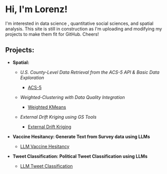 

<h1>Hi, I'm Lorenz!</h1>
<p class="normal-text">I'm interested in data science , quantitative social sciences, and spatial analysis. This site is still in construction as I'm uploading and modifying my projects to make them fit for GitHub. Cheers! </p>
<h2>Projects:</h2>

- **Spatial:**
  - *U.S. County-Level Data Retrieval from the ACS-5 API & Basic Data Exploration*
    - [ACS-5](https://github.com/LorenzEh/ACS-5)

  - *Weighted-Clustering with Data Quality Integration*
    - [Weighted KMeans](https://github.com/LorenzEh/Weighted-Clustering)
   
  - *External Drift Kriging using GS Tools*
    - [External Drift Kriging](https://github.com/LorenzEh/ExternalDriftKriging/tree/main)

- <b>Vaccine Hesitancy: Generate Text from Survey data using LLMs</b>
  - [LLM Vaccine Hesitancy](https://github.com/LorenzEh/LLM-Vaccine-Hesitency)

- <b>Tweet Classification: Political Tweet Classification using LLMs</b>
  - [LLM Tweet Classification](https://github.com/LorenzEh/Tweet-Classification/tree/main)
